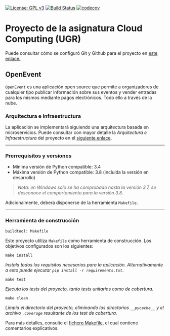 [![License: GPL v3](https://img.shields.io/badge/License-GPLv3-blue.svg)](https://www.gnu.org/licenses/gpl-3.0)
[![Build Status](https://travis-ci.com/alvarillo89/UGR-CC-Project.svg?branch=master)](https://travis-ci.com/alvarillo89/UGR-CC-Project)
[![codecov](https://codecov.io/gh/alvarillo89/UGR-CC-Project/branch/master/graph/badge.svg)](https://codecov.io/gh/alvarillo89/UGR-CC-Project)

# Proyecto de la asignatura Cloud Computing (UGR)

Puede consultar cómo se configuró Git y Github para el proyecto en [este enlace.](https://github.com/alvarillo89/UGR-CC-Project/blob/master/docs/hito0.md)

## OpenEvent

`OpenEvent` es una aplicación open source que permite a organizadores de cualquier tipo publicar información sobre sus eventos y vender entradas para los mismos mediante pagos electrónicos. Todo ello a través de la nube.

### Arquitectura e Infraestructura

La aplicación se implementará siguiendo una arquitectura basada en microservicios. Puede consultar con mayor detalle la *Arquitectura e Infraestructura* del proyecto en el [siguiente enlace](https://github.com/alvarillo89/UGR-CC-Project/blob/master/docs/hito1.md).

---

### Prerrequisitos y versiones

+ Mínima versión de Python compatible:  3.4 
+ Máxima versión de Python compatible:  3.8 (incluída la versión en desarrollo)

> *Nota: en Windows solo se ha comprobado hasta la versión 3.7, se desconoce el comportamiento para la versión 3.8*.

Adicionalmente, deberá disponerse de la herramienta `Makefile`.

---

### Herramienta de construcción

`buildtool: Makefile`

Este proyecto utiliza `Makefile` como herramienta de construcción. Los objetivos configurados son los siguientes:

```
make install
```

*Instala todos los requisitos necesarios para la aplicación. Alternativamente a esto puede ejecutar `pip install -r requirements.txt`*.

```
make test
```

*Ejecuta los tests del proyecto, tanto tests unitarios como de cobertura.*

```
make clean
```

*Limpia el directorio del proyecto, eliminando los directorios `__pycache__` y el archivo `.coverage` resultante de los test de cobertura.*

Para más detalles, consulte el [fichero Makefile](https://github.com/alvarillo89/UGR-CC-Project/blob/master/Makefile), el cual contiene comentarios explicativos. 
